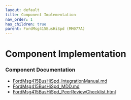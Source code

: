 ```yaml
---
layout: default
title: Component Implementation
nav_order: 1
has_children: true
parent: FordMsg415BusHiSpd (MM077A)
---
```

# Component Implementation
### Component Documentation

- [FordMsg415BusHiSpd_IntegrationManual.md](doc/FordMsg415BusHiSpd_IntegrationManual.md)
- [FordMsg415BusHiSpd_MDD.md](doc/FordMsg415BusHiSpd_MDD.md)
- [FordMsg415BusHiSpd_PeerReviewChecklist.html](doc/FordMsg415BusHiSpd_PeerReviewChecklist.html)

